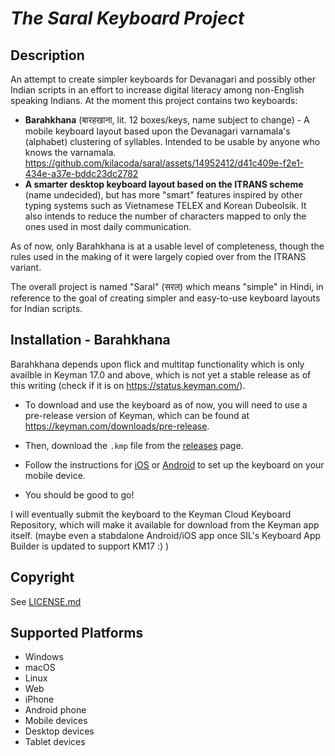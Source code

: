 *The Saral Keyboard Project*
==============

Description
-----------
An attempt to create simpler keyboards for Devanagari and possibly other Indian scripts in an effort to increase digital literacy among non-English speaking Indians. At the moment this project contains two keyboards:
- **Barahkhana** (बारहखाना, lit. 12 boxes/keys, name subject to change) - A mobile keyboard layout based upon the Devanagari varnamala's (alphabet) clustering of syllables. Intended to be usable by anyone who knows the varnamala.
https://github.com/kilacoda/saral/assets/14952412/d41c409e-f2e1-434e-a37e-bddc23dc2782
- **A smarter desktop keyboard layout based on the ITRANS scheme** (name undecided), but has more "smart" features inspired by other typing systems such as Vietnamese TELEX and Korean Dubeolsik. It also intends to reduce the number of characters mapped to only the ones used in most daily communication.

As of now, only Barahkhana is at a usable level of completeness, though the rules used in the making of it were largely copied over from the ITRANS variant.

The overall project is named "Saral" (सरल) which means "simple" in Hindi, in reference to the goal of creating simpler and easy-to-use keyboard layouts for Indian scripts.

Installation - Barahkhana
-------------------------
Barahkhana depends upon flick and multitap functionality which is only availble in Keyman 17.0 and above, which is not yet a stable release as of this writing (check if it is on https://status.keyman.com/).

- To download and use the keyboard as of now, you will need to use a pre-release version of Keyman, which can be found at https://keyman.com/downloads/pre-release.

- Then, download the `.kmp` file from the [releases](https://github.com/kilacoda/saral/releases) page.

- Follow the instructions for [iOS](https://help.keyman.com/products/iphone-and-ipad/current-version/basic/installing-custom-keyboards-dictionaries) or [Android](https://help.keyman.com/products/android/current-version/basic/installing-custom-packages) to set up the keyboard on your mobile device.

- You should be good to go!

I will eventually submit the keyboard to the Keyman Cloud Keyboard Repository, which will make it available for download from the Keyman app itself. (maybe even a stabdalone Android/iOS app once SIL's Keyboard App Builder is updated to support KM17 :\) )




<!-- Links
-----
Keyboard Homepage: https://keyman.com/keyboards/saral -->

Copyright
---------
See [LICENSE.md](LICENSE.md)

Supported Platforms
-------------------
 * Windows
 * macOS
 * Linux
 * Web
 * iPhone
 * Android phone
 * Mobile devices
 * Desktop devices
 * Tablet devices
 <!-- * iPad -->
 <!-- * Android tablet -->

